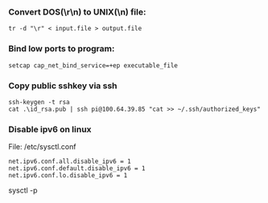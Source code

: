 ### Convert DOS(\r\n) to UNIX(\n) file:
```
tr -d "\r" < input.file > output.file
```

### Bind low ports to program:
```
setcap cap_net_bind_service=+ep executable_file
```

### Copy public sshkey via ssh
```
ssh-keygen -t rsa
cat .\id_rsa.pub | ssh pi@100.64.39.85 "cat >> ~/.ssh/authorized_keys"
```

### Disable ipv6 on linux
 File: /etc/sysctl.conf
```
net.ipv6.conf.all.disable_ipv6 = 1
net.ipv6.conf.default.disable_ipv6 = 1
net.ipv6.conf.lo.disable_ipv6 = 1
```
sysctl -p
